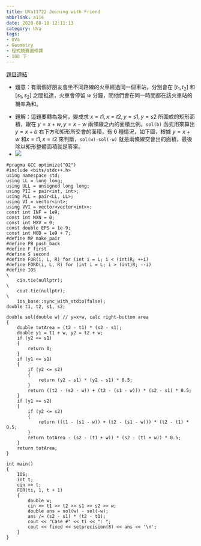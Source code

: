 ```yaml
---
title: UVa11722 Joining with Friend
abbrlink: a114
date: 2020-08-10 12:11:13
category: UVa
tags:
- UVa
- Geometry
- 程式競賽選修課
- 108 下
---
```

[題目連結](https://onlinejudge.org/index.php?option=com_onlinejudge&Itemid=8&page=show_problem&problem=2769)
* 題意：有兩個好朋友會坐不同路線的火車經過同一個車站，分別會在 $[t_1, t_2]$ 和 $[s_1, s_2]$ 之間抵達，火車會停留 $w$ 分鐘，問他們會在同一時間都在該火車站的機率為和。
<!-- more -->
* 題解：這題要轉為幾何，變成求 $x=t1,x=t2,y=s1,y=s2$ 所圍成的矩形面積，跟在 $y=x+w,y=x-w$ 兩條線之內的面積比例。`sol(b)` 函式用來算出 $y=x+b$ 右下方和矩形所交會的面積，有 6 種情況，如下圖，根據 $y=x+w$ 和$x=t1,x=t2$ 來判斷，`sol(w)-sol(-w)` 就是兩條線交會出的面積，最後除以矩形整體面積就是答案。
* ![](https://i.imgur.com/ylEznKz.jpg)

```cpp=
#pragma GCC optimize("O2")
#include <bits/stdc++.h>
using namespace std;
using LL = long long;
using ULL = unsigned long long;
using PII = pair<int, int>;
using PLL = pair<LL, LL>;
using VI = vector<int>;
using VVI = vector<vector<int>>;
const int INF = 1e9;
const int MXN = 0;
const int MXV = 0;
const double EPS = 1e-9;
const int MOD = 1e9 + 7;
#define MP make_pair
#define PB push_back
#define F first
#define S second
#define FOR(i, L, R) for (int i = L; i < (int)R; ++i)
#define FORD(i, L, R) for (int i = L; i > (int)R; --i)
#define IOS                                                                    \
    cin.tie(nullptr);                                                          \
    cout.tie(nullptr);                                                         \
    ios_base::sync_with_stdio(false);
double t1, t2, s1, s2;

double sol(double w) // y=x+w, calc right-buttom area
{
    double totArea = (t2 - t1) * (s2 - s1);
    double y1 = t1 + w, y2 = t2 + w;
    if (y2 <= s1)
    {
        return 0;
    }
    if (y1 <= s1)
    {
        if (y2 <= s2)
        {
            return (y2 - s1) * (y2 - s1) * 0.5;
        }
        return ((t2 - (s2 - w)) + (t2 - (s1 - w))) * (s2 - s1) * 0.5;
    }
    if (y1 <= s2)
    {
        if (y2 <= s2)
        {
            return ((t1 - (s1 - w)) + (t2 - (s1 - w))) * (t2 - t1) * 0.5;
        }
        return totArea - (s2 - (t1 + w)) * (s2 - (t1 + w)) * 0.5;
    }
    return totArea;
}

int main()
{
    IOS;
    int t;
    cin >> t;
    FOR(ti, 1, t + 1)
    {
        double w;
        cin >> t1 >> t2 >> s1 >> s2 >> w;
        double ans = sol(w) - sol(-w);
        ans /= (s2 - s1) * (t2 - t1);
        cout << "Case #" << ti << ": ";
        cout << fixed << setprecision(8) << ans << '\n';
    }
}
```